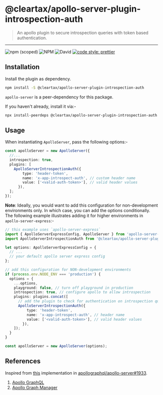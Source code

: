 # @cleartax/apollo-server-plugin-introspection-auth

> An apollo plugin to secure introspection queries with token based authentication.

---

![npm (scoped)](https://img.shields.io/npm/v/@cleartax/apollo-server-plugin-introspection-auth?style=flat-square)
![NPM](https://img.shields.io/npm/l/@cleartax/apollo-server-plugin-introspection-auth?style=flat-square)
![David](https://img.shields.io/david/cleartax/apollo-server-plugin-introspection-auth?style=flat-square)
[![code style: prettier](https://img.shields.io/badge/code_style-prettier-ff69b4.svg?style=flat-square)](https://github.com/prettier/prettier)

## Installation

Install the plugin as dependency.

```sh
npm install -S @cleartax/apollo-server-plugin-introspection-auth
```

`apollo-server` is a peer-dependency for this package.

If you haven't already, install it via:-

```sh
npx install-peerdeps @cleartax/apollo-server-plugin-introspection-auth
```

## Usage

When instantiating `ApolloServer`, pass the following options:-

```ts
const apolloServer = new ApolloServer({
  //...
  introspection: true,
  plugins: [
    ApolloServerIntrospectionAuth({
        type: 'header-token',
        name: 'x-app-introspect-auth', // custom header name
        value: ['<valid-auth-token>'], // valid header values
      }),
  ];
});
```

**Note**: Ideally, you would want to add this configuration for non-development environments only. In which case, you can add the options conditionally. The following example illustrates adding it for higher environments in `apollo-server-express`:-

```ts
// this example uses `apollo-server-express`
import { ApolloServerExpressConfig, ApolloServer } from 'apollo-server-express';
import ApolloServerIntrospectionAuth from '@cleartax/apollo-server-plugin-introspection-auth';

let options: ApolloServerExpressConfig = {
  // ...
  // your default apollo server express config
};

// add this configuration for NON-development environments
if (process.env.NODE_ENV === 'production') {
  options = {
    ...options,
    playground: false, // turn off playground in production
    introspection: true, // configure apollo to allow introspection
    plugins: plugins.concat([
      // add the plugin to check for authentication on introspection queries
      ApolloServerIntrospectionAuth({
          type: 'header-token',
          name: 'x-app-introspect-auth', // header name
          value: ['<valid-auth-token>'], // valid header values
        }),
    ]);
  }
}

const apolloServer = new ApolloServer(options);
```

## References

Inspired from [this](https://github.com/apollographql/apollo-server/issues/1933#issuecomment-580510024) implementation in [apollographql/apollo-server#1933](https://github.com/apollographql/apollo-server/issues/1933).

1. [Apollo GraphQL](https://www.apollographql.com/docs/)
2. [Apollo Graph Manager](https://www.apollographql.com/docs/graph-manager/)
